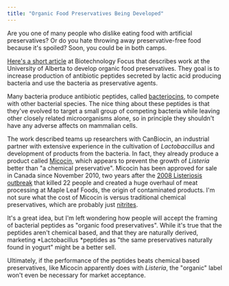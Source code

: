 ```yaml
---
title: "Organic Food Preservatives Being Developed"
---
```


Are you one of many people who dislike eating food with artificial preservatives? Or do you hate throwing away preservative-free food because it's spoiled? Soon, you could be in both camps.

[Here's a short article](http://biotechnologyfocus.ca/researchers-team-up-in-search-for-organic-food-preservatives/) at Biotechnology Focus that describes work at the University of Alberta to develop organic food preservatives. They goal is to increase production of antibiotic peptides secreted by lactic acid producing bacteria and use the bacteria as preservative agents.

Many bacteria produce antibiotic peptides, called [bacteriocins](http://en.wikipedia.org/wiki/Bacteriocin), to compete with other bacterial species. The nice thing about these peptides is that they've evolved to target a small group of competing bacteria while leaving other closely related microorganisms alone, so in principle they shouldn't have any adverse affects on mammalian cells. 

The work described teams up researchers with CanBiocin, an industrial partner with extensive experience in the cultivation of *Lactobaccillus* and development of products from the bacteria. In fact, they already produce a product called [Micocin](http://www.canbiocin.ca/micocin.html), which appears to prevent the growth of *Listeria* better than "a chemical preservative". Micocin has been approved for sale in Canada since November 2010, two years after the [2008 Listeriosis outbreak](http://en.wikipedia.org/wiki/2008_Canada_listeriosis_outbreak) that killed 22 people and created a huge overhaul of meat processing at Maple Leaf Foods, the origin of contaminated products. I'm not sure what the cost of Micocin is versus traditional chemical preservatives, which are probably just [nitrites](http://www.extension.umn.edu/distribution/nutrition/DJ0974.html).

It's a great idea, but I'm left wondering how people will accept the framing of bacterial peptides as "organic food preservatives". While it's true that the peptides aren't chemical based, and that they are naturally derived, marketing *Lactobacillus *peptides as "the same preservatives naturally found in yogurt" might be a better sell.

Ultimately, if the performance of the peptides beats chemical based preservatives, like Micocin apparently does with *Listeria*, the "organic" label won't even be necessary for market acceptance.
